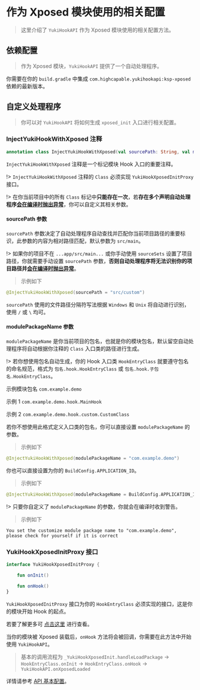 # 作为 Xposed 模块使用的相关配置

> 这里介绍了 `YukiHookAPI` 作为 Xposed 模块使用的相关配置方法。

## 依赖配置

> 作为 Xposed 模块，`YukiHookAPI` 提供了一个自动处理程序。

你需要在你的 `build.gradle` 中集成 `com.highcapable.yukihookapi:ksp-xposed` 依赖的最新版本。

## 自定义处理程序

> 你可以对 `YukiHookAPI` 将如何生成 `xposed_init` 入口进行相关配置。

### InjectYukiHookWithXposed 注释

```kotlin
annotation class InjectYukiHookWithXposed(val sourcePath: String, val modulePackageName: String)
```

`InjectYukiHookWithXposed` 注释是一个标记模块 Hook 入口的重要注释。

!> `InjectYukiHookWithXposed` 注释的 `Class` 必须实现 `YukiHookXposedInitProxy` 接口。

!> 在你当前项目中的所有 `Class` 标记中<b>只能存在一次</b>，若<b>存在多个声明自动处理程序<u>会在编译时抛出异常</u></b>，你可以自定义其相关参数。

#### sourcePath 参数

`sourcePath` 参数决定了自动处理程序自动查找并匹配你当前项目路径的重要标识，此参数的内容为相对路径匹配，默认参数为 `src/main`。

!> 如果你的项目不在 `...app/src/main...` 或你手动使用 `sourceSets` 设置了项目路径，你就需要手动设置 `sourcePath` 参数，<b>否则自动处理程序将无法识别你的项目路径并<u>会在编译时抛出异常</u></b>。

> 示例如下

```kotlin
@InjectYukiHookWithXposed(sourcePath = "src/custom")
```

`sourcePath` 使用的文件路径分隔符写法根据 `Windows` 和 `Unix` 将自动进行识别，使用 `/` 或 `\` 均可。

#### modulePackageName 参数

`modulePackageName` 是你当前项目的包名，也就是你的模块包名，默认留空自动处理程序将自动根据你注释的 `Class` 入口类的路径进行生成。

!> 若你想使用包名自动生成，你的 Hook 入口类 `HookEntryClass` 就要遵守包名的命名规范，格式为 `包名.hook.HookEntryClass` 或 `包名.hook.子包名.HookEntryClass`。

示例模块包名 `com.example.demo`

示例 1 `com.example.demo.hook.MainHook`

示例 2 `com.example.demo.hook.custom.CustomClass`

若你不想使用此格式定义入口类的包名，你可以直接设置 `modulePackageName` 的参数。

> 示例如下

```kotlin
@InjectYukiHookWithXposed(modulePackageName = "com.example.demo")
```

你也可以直接设置为你的 `BuildConfig.APPLICATION_ID`。

> 示例如下

```kotlin
@InjectYukiHookWithXposed(modulePackageName = BuildConfig.APPLICATION_ID)
```

!> 只要你自定义了 `modulePackageName` 的参数，你就会在编译时收到警告。

> 示例如下

```
You set the customize module package name to "com.example.demo", please check for yourself if it is correct
```

### YukiHookXposedInitProxy 接口

```kotlin
interface YukiHookXposedInitProxy {

    fun onInit()

    fun onHook()
}
```

`YukiHookXposedInitProxy` 接口为你的 `HookEntryClass` 必须实现的接口，这是你的模块开始 Hook 的起点。

若要了解更多可 [点击这里](api/document?id=yukihookxposedinitproxy-interface) 进行查看。

当你的模块被 Xposed 装载后，`onHook` 方法将会被回调，你需要在此方法中开始使用 `YukiHookAPI`。

> 基本的调用流程为 `_YukiHookXposedInit.handleLoadPackage` → `HookEntryClass.onInit` → `HookEntryClass.onHook` → `YukiHookAPI.onXposedLoaded`

详情请参考 [API 基本配置](config/api-example)。